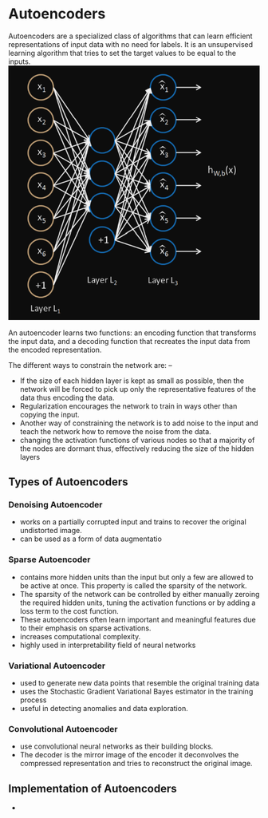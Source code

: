 # Autoencoders

Autoencoders are a specialized class of algorithms that can learn efficient representations of 
input data with no need for labels.
It is an unsupervised learning algorithm that tries to set the target values to be equal to the inputs.
![alt text](image.png)

An autoencoder learns two functions: an encoding function that transforms the input data, and a decoding function that recreates the input data from the encoded representation.

The different ways to constrain the network are: –
-  If the size of each hidden layer is kept as small as possible, then the network will be forced to pick up only the representative features of the data thus encoding the data.
- Regularization encourages the network to train in ways other than copying the input.
- Another way of constraining the network is to add noise to the input and teach the network how to remove the noise from the data.
- changing the activation functions of various nodes so that a majority of the nodes are dormant thus, effectively reducing the size of the hidden layers

## Types of Autoencoders

###  Denoising Autoencoder
- works on a partially corrupted input and trains to recover the original undistorted image.
- can be used as a form of data augmentatio

###  Sparse Autoencoder
- contains more hidden units than the input but only a few are allowed to be active at once. This property is called the sparsity of the network.
- The sparsity of the network can be controlled by either manually zeroing the required hidden units, tuning the activation functions or by adding a loss term to the cost function.
- These autoencoders often learn important and meaningful features due to their emphasis on sparse activations.
- increases computational complexity.
- highly used in interpretability field of neural networks

###  Variational Autoencoder
- used to generate new data points that resemble the original training data
- uses the Stochastic Gradient Variational Bayes estimator in the training process
- useful in detecting anomalies and data exploration.

###  Convolutional Autoencoder
- use convolutional neural networks as their building blocks.
-  The decoder is the mirror image of the encoder it deconvolves the compressed representation and tries to reconstruct the original image.

## Implementation of Autoencoders
- 